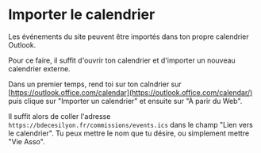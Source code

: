 # Importer le calendrier

Les événements du site peuvent être importés dans ton propre calendrier Outlook.

Pour ce faire, il suffit d'ouvrir ton calendrier et d'importer un nouveau calendrier externe.

Dans un premier temps, rend toi sur ton calndrier sur [https://outlook.office.com/calendar](https://outlook.office.com/calendar/) puis clique sur "Importer un calendrier" et ensuite sur "À parir du Web".

Il suffit alors de coller l'adresse `https://bdecesilyon.fr/commissions/events.ics` dans le champ "Lien vers le calendrier".
Tu peux mettre le nom que tu désire, ou simplement mettre "Vie Asso".
